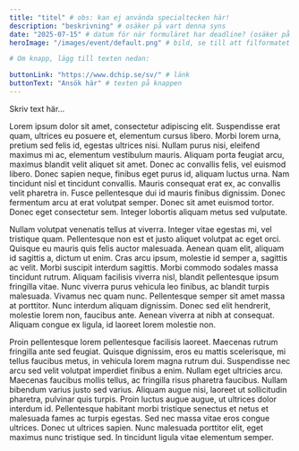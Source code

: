 ```yaml
---
title: "titel" # obs: kan ej använda specialtecken här!
description: "beskrivning" # osäker på vart denna syns
date: "2025-07-15" # datum för när formuläret har deadline? (osäker på vad det annars ska kunna vara här, ev. när eventet är)
heroImage: "/images/event/default.png" # bild, se till att filformatet blir rätt!

# Om knapp, lägg till texten nedan:

buttonLink: "https://www.dchip.se/sv/" # länk
buttonText: "Ansök här" # texten på knappen
---
```


Skriv text här...

Lorem ipsum dolor sit amet, consectetur adipiscing elit. Suspendisse erat quam, ultrices eu posuere et, elementum cursus libero. Morbi lorem urna, pretium sed felis id, egestas ultrices nisi. Nullam purus nisi, eleifend maximus mi ac, elementum vestibulum mauris. Aliquam porta feugiat arcu, maximus blandit velit aliquet sit amet. Donec ac convallis felis, vel euismod libero. Donec sapien neque, finibus eget purus id, aliquam luctus urna. Nam tincidunt nisl et tincidunt convallis. Mauris consequat erat ex, ac convallis velit pharetra in. Fusce pellentesque dui id mauris finibus dignissim. Donec fermentum arcu at erat volutpat semper. Donec sit amet euismod tortor. Donec eget consectetur sem. Integer lobortis aliquam metus sed vulputate.

Nullam volutpat venenatis tellus at viverra. Integer vitae egestas mi, vel tristique quam. Pellentesque non est et justo aliquet volutpat ac eget orci. Quisque eu mauris quis felis auctor malesuada. Aenean quam elit, aliquam id sagittis a, dictum ut enim. Cras arcu ipsum, molestie id semper a, sagittis ac velit. Morbi suscipit interdum sagittis. Morbi commodo sodales massa tincidunt rutrum. Aliquam facilisis viverra nisl, blandit pellentesque ipsum fringilla vitae. Nunc viverra purus vehicula leo finibus, ac blandit turpis malesuada. Vivamus nec quam nunc. Pellentesque semper sit amet massa at porttitor. Nunc interdum aliquam dignissim. Donec sed elit hendrerit, molestie lorem non, faucibus ante. Aenean viverra at nibh at consequat. Aliquam congue ex ligula, id laoreet lorem molestie non.

Proin pellentesque lorem pellentesque facilisis laoreet. Maecenas rutrum fringilla ante sed feugiat. Quisque dignissim, eros eu mattis scelerisque, mi tellus faucibus metus, in vehicula lorem magna rutrum dui. Suspendisse nec arcu sed velit volutpat imperdiet finibus a enim. Nullam eget ultricies arcu. Maecenas faucibus mollis tellus, ac fringilla risus pharetra faucibus. Nullam bibendum varius justo sed varius. Aliquam augue nisi, laoreet ut sollicitudin pharetra, pulvinar quis turpis. Proin luctus augue augue, ut ultrices dolor interdum id. Pellentesque habitant morbi tristique senectus et netus et malesuada fames ac turpis egestas. Sed nec massa vitae eros congue ultrices. Donec ut ultrices sapien. Nunc malesuada porttitor elit, eget maximus nunc tristique sed. In tincidunt ligula vitae elementum semper.
